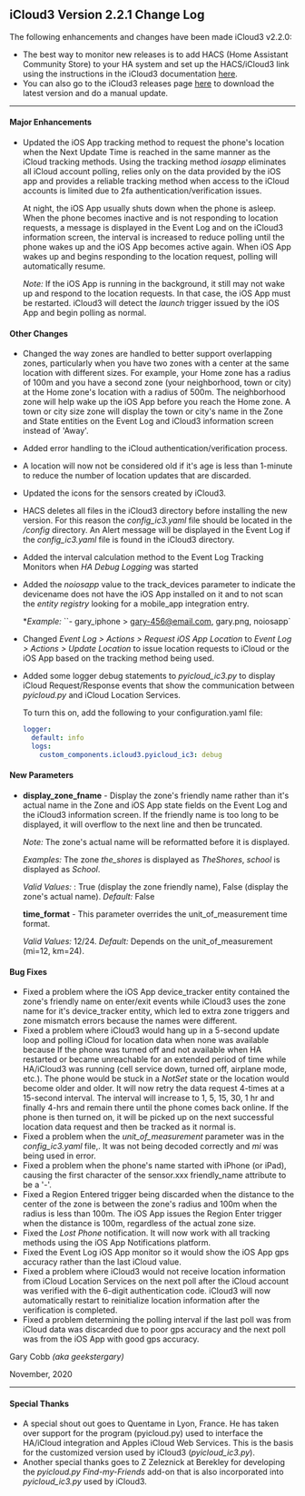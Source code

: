 ## iCloud3 Version 2.2.1 Change Log

The following enhancements and changes have been made iCloud3 v2.2.0:

* The best way to monitor new releases is to add HACS (Home Assistant Community Store) to your HA system and set up the HACS/iCloud3 link using the instructions in the iCloud3 documentation [here](https://gcobb321.github.io/icloud3/#/chapters/3-hacs). 
* You can also go to the iCloud3 releases page [here](https://github.com/gcobb321/icloud3/releases) to download the latest version and do a manual update.

------

#### Major Enhancements

* Updated the iOS App tracking method to request the phone's location when the Next Update Time is reached in the same manner as the iCloud tracking methods. Using the tracking method *iosapp* eliminates all iCloud account polling, relies only on the data provided by the iOS app and provides a reliable tracking method when access to the iCloud accounts is limited due to 2fa authentication/verification issues. 

  At night, the iOS App usually shuts down when the phone is asleep. When the phone becomes inactive and is not responding to location requests, a message is displayed in the Event Log and on the iCloud3 information screen, the interval is increased to reduce polling until the phone wakes up and the iOS App becomes active again. When iOS App wakes up and begins responding to the location request, polling will automatically resume. 

  *Note:* If the iOS App is running in the background, it still may not wake up and respond to the location requests. In that case, the iOS App must be restarted. iCloud3 will detect the *launch* trigger issued by the iOS App and begin polling as normal.

#### Other Changes

* Changed the way zones are handled to better support overlapping zones, particularly when you have two zones with a center at the same location with different sizes. For example, your Home zone has a radius of 100m and you have a second zone (your neighborhood, town or city) at the Home zone's location with a radius of 500m. The neighborhood zone will help wake up the iOS App before you reach the Home zone. A town or city size zone will display the town or city's name in the Zone and State entities on the Event Log and iCloud3 information screen instead of 'Away'.

* Added error handling to the iCloud authentication/verification process.

* A location will now not be considered old if it's age is less than 1-minute to reduce the number of location updates that are discarded.

* Updated the icons for the sensors created by iCloud3.

* HACS deletes all files in the iCloud3 directory before installing the new version. For this reason the *config_ic3.yaml* file should be located in the */config* directory. An Alert message will be displayed in the Event Log if the *config_ic3.yaml* file is found in the iCloud3 directory.

* Added the interval calculation method to the Event Log Tracking Monitors when *HA Debug Logging* was started

* Added the *noiosapp* value to the track_devices parameter to indicate the devicename does not have the iOS App installed on it and to not scan the *entity registry* looking for a mobile_app integration entry. 

  **Example:*   ``- gary_iphone > gary-456@email.com, gary.png, noiosapp`

* Changed *Event Log > Actions > Request iOS App Location* to *Event Log > Actions > Update Location* to issue location requests to iCloud or the iOS App based on the tracking method being used.

* Added some logger debug statements to *pyicloud_ic3.py* to display iCloud Request/Response events that show the communication between *pyicloud.py* and iCloud Location Services.

  To turn this on, add the following to your configuration.yaml file:

  ```yaml
  logger:
    default: info
    logs:
      custom_components.icloud3.pyicloud_ic3: debug
  ```

#### New Parameters

- **display_zone_fname** - Display the zone's friendly name rather than it's actual name in the Zone and iOS App state fields on the Event Log and the iCloud3 information screen. If the friendly name is too long to be displayed, it will overflow to the next line and then be truncated.

  *Note:* The zone's actual name will be reformatted before it is displayed. 

  *Examples:* The zone *the_shores* is displayed as *TheShores*, *school* is displayed as *School*.

  *Valid Values:* : True (display the zone friendly name), False (display the zone's actual name).  *Default:* False 

  **time_format** - This parameter overrides the unit_of_measurement time format.  

  *Valid Values:* 12/24. *Default:* Depends on the unit_of_measurement (mi=12, km=24). 

#### Bug Fixes

- Fixed a problem where the iOS App device_tracker entity contained the zone's friendly name on enter/exit events while iCloud3 uses the zone name for it's device_tracker entity, which led to extra zone triggers and zone mismatch errors because the names were different.
- Fixed a problem where iCloud3 would hang up in a 5-second update loop and polling iCloud for location data when none was available because If the phone was turned off and not available when HA restarted or became unreachable for an extended period of time while HA/iCloud3 was running (cell service down, turned off, airplane mode, etc.). The phone would be stuck in a *NotSet* state or the location would become older and older.  It will now retry the data request 4-times at a 15-second interval. The interval will increase to 1, 5, 15, 30, 1 hr and finally 4-hrs and remain there until the phone comes back online.  If the phone is then turned on, it will be picked up on the next successful location data request and then be tracked as it normal is.
- Fixed a problem when the *unit_of_measurement* parameter was in the *config_ic3.yaml* file,. It was not being decoded correctly and *mi* was being used in error.
- Fixed a problem when the phone's name started with iPhone (or iPad), causing the first character of the sensor.xxx friendly_name attribute to be a '-'. 
- Fixed a Region Entered trigger being discarded when the distance to the center of the zone is between the zone's radius and 100m when the radius is less than 100m. The iOS App issues the Region Enter trigger when the distance is  100m, regardless of the actual zone size. 
- Fixed the *Lost Phone* notification. It will now work with all tracking methods using the iOS App Notifications platform.
- Fixed the Event Log iOS App monitor so it would show the iOS App gps accuracy rather than the last iCloud value.
- Fixed a problem where iCloud3 would not receive location information from iCloud Location Services on the next poll after the iCloud account was verified with the 6-digit authentication code. iCloud3 will now automatically restart to reinitialize location information after the verification is completed.
- Fixed a problem determining the polling interval if the last poll was from iCloud data was discarded due to poor gps accuracy and the next poll was from the iOS App with good gps accuracy.



Gary Cobb *(aka geekstergary)*

November, 2020

------

#### Special Thanks

* A special shout out goes to Quentame in Lyon, France. He has taken over support for the program (pyicloud.py) used to interface the HA/iCloud integration and Apples iCloud Web Services. This is the basis for the customized version used by iCloud3 (*pyicloud_ic3.py*).
* Another special thanks goes to Z Zeleznick at Berekley for developing the *pyicloud.py Find-my-Friends* add-on that is also incorporated into *pyicloud_ic3.py* used by iCloud3.